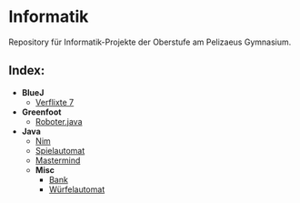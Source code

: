 # Informatik

Repository für Informatik-Projekte der Oberstufe am Pelizaeus Gymnasium.

## Index:
- **BlueJ**
  - [Verflixte 7](BlueJ/Verflixte%207)
- **Greenfoot**
  - [Roboter.java](Greenfoot/Roboter_Szenario/Roboter.java)
- **Java**
  - [Nim](Java//src/main/java/xyz/wilzer/Nim)
  - [Spielautomat](Java/src//main/java/xyz/wilzer/Spielautomat)
  - [Mastermind](Java/src//main/java/xyz/wilzer/Mastermind)
  - **Misc**
    - [Bank](Java/src//main/java/xyz/wilzer/Spielautomat/Misc/Bank)
    - [Würfelautomat](Java/src//main/java/xyz/wilzer/Spielautomat/Misc/diceAutomata)